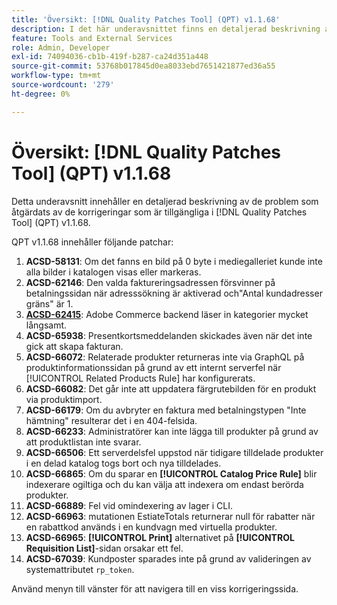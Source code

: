 ```yaml
---
title: 'Översikt: [!DNL Quality Patches Tool] (QPT) v1.1.68'
description: I det här underavsnittet finns en detaljerad beskrivning av de problem som åtgärdats av de korrigeringar som finns i  [!DNL Quality Patches Tool] (QPT) v1.1.68.
feature: Tools and External Services
role: Admin, Developer
exl-id: 74094036-cb1b-419f-b287-ca24d351a448
source-git-commit: 53768b017845d0ea8033ebd7651421877ed36a55
workflow-type: tm+mt
source-wordcount: '279'
ht-degree: 0%

---
```


# Översikt: [!DNL Quality Patches Tool] (QPT) v1.1.68

Detta underavsnitt innehåller en detaljerad beskrivning av de problem som åtgärdats av de korrigeringar som är tillgängliga i [!DNL Quality Patches Tool] (QPT) v1.1.68.

QPT v1.1.68 innehåller följande patchar:
1. **ACSD-58131**: Om det fanns en bild på 0 byte i mediegalleriet kunde inte alla bilder i katalogen visas eller markeras.
1. **ACSD-62146**: Den valda faktureringsadressen försvinner på betalningssidan när adresssökning är aktiverad och&quot;Antal kundadresser gräns&quot; är 1.
1. **[ACSD-62415](/help/tools/quality-patches-tool/patches-available-in-qpt/v1-1-68/acsd-62415-adobe-commerce-backend-loads-categories-very-slowly.md)**: Adobe Commerce backend läser in kategorier mycket långsamt.
1. **ACSD-65938**: Presentkortsmeddelanden skickades även när det inte gick att skapa fakturan.
1. **ACSD-66072**: Relaterade produkter returneras inte via GraphQL på produktinformationssidan på grund av ett internt serverfel när [!UICONTROL Related Products Rule] har konfigurerats.
1. **ACSD-66082**: Det går inte att uppdatera färgrutebilden för en produkt via produktimport.
1. **ACSD-66179**: Om du avbryter en faktura med betalningstypen &quot;Inte hämtning&quot; resulterar det i en 404-felsida.
1. **ACSD-66233**: Administratörer kan inte lägga till produkter på grund av att produktlistan inte svarar.
1. **ACSD-66506**: Ett serverdelsfel uppstod när tidigare tilldelade produkter i en delad katalog togs bort och nya tilldelades.
1. **ACSD-66865**: Om du sparar en **[!UICONTROL Catalog Price Rule]** blir indexerare ogiltiga och du kan välja att indexera om endast berörda produkter.
1. **ACSD-66889**: Fel vid omindexering av lager i CLI.
1. **ACSD-66963**: mutationen EstiateTotals returnerar null för rabatter när en rabattkod används i en kundvagn med virtuella produkter.
1. **ACSD-66965**: **[!UICONTROL Print]** alternativet på **[!UICONTROL Requisition List]**-sidan orsakar ett fel.
1. **ACSD-67039**: Kundposter sparades inte på grund av valideringen av systemattributet `rp_token`.


Använd menyn till vänster för att navigera till en viss korrigeringssida.
